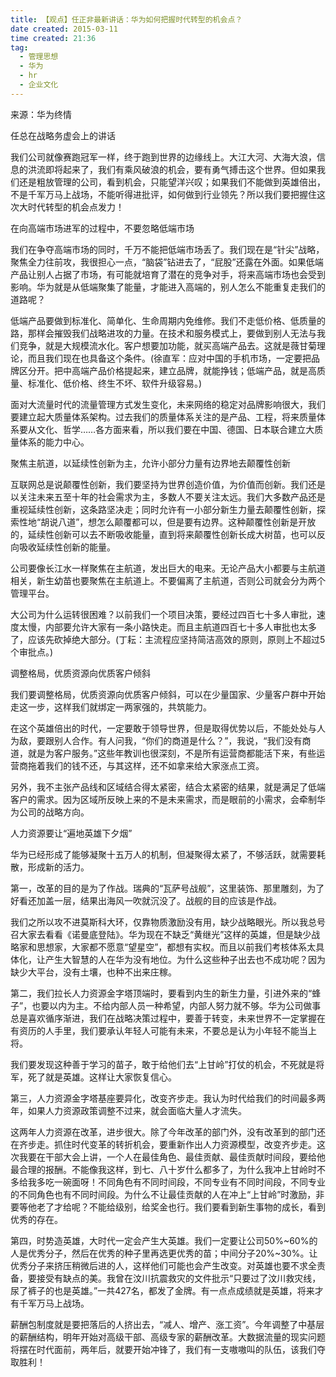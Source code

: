 ```yaml
---
title: 【观点】任正非最新讲话：华为如何把握时代转型的机会点？   
date created: 2015-03-11  
time created: 21:36  
tag:   
  - 管理思想   
  - 华为   
  - hr   
  - 企业文化  
---
```


来源：华为终情  

任总在战略务虚会上的讲话  

我们公司就像赛跑冠军一样，终于跑到世界的边缘线上。大江大河、大海大浪，信息的洪流即将起来了，我们有乘风破浪的机会，要有勇气搏击这个世界。但如果我们还是粗放管理的公司，看到机会，只能望洋兴叹；如果我们不能做到英雄倍出，不是千军万马上战场，不能听得进批评，如何做到行业领先？所以我们要把握住这次大时代转型的机会点发力！  

在向高端市场进军的过程中，不要忽略低端市场  

我们在争夺高端市场的同时，千万不能把低端市场丢了。我们现在是“针尖”战略，聚焦全力往前攻，我很担心一点，“脑袋”钻进去了，“屁股”还露在外面。如果低端产品让别人占据了市场，有可能就培育了潜在的竞争对手，将来高端市场也会受到影响。华为就是从低端聚集了能量，才能进入高端的，别人怎么不能重复走我们的道路呢？  

低端产品要做到标准化、简单化、生命周期内免维修。我们不走低价格、低质量的路，那样会摧毁我们战略进攻的力量。在技术和服务模式上，要做到别人无法与我们竞争，就是大规模流水化。客户想要加功能，就买高端产品去。这就是薇甘菊理论，而且我们现在也具备这个条件。(徐直军：应对中国的手机市场，一定要把品牌区分开。把中高端产品价格提起来，建立品牌，就能挣钱；低端产品，就是高质量、标准化、低价格、终生不坏、软件升级容易。)  

面对大流量时代的流量管理方式发生变化，未来网络的稳定对品牌影响很大，我们要建立起大质量体系架构。过去我们的质量体系关注的是产品、工程，将来质量体系要从文化、哲学……各方面来看，所以我们要在中国、德国、日本联合建立大质量体系的能力中心。  

聚焦主航道，以延续性创新为主，允许小部分力量有边界地去颠覆性创新  

互联网总是说颠覆性创新，我们要坚持为世界创造价值，为价值而创新。我们还是以关注未来五至十年的社会需求为主，多数人不要关注太远。我们大多数产品还是重视延续性创新，这条路坚决走；同时允许有一小部分新生力量去颠覆性创新，探索性地“胡说八道”，想怎么颠覆都可以，但是要有边界。这种颠覆性创新是开放的，延续性创新可以去不断吸收能量，直到将来颠覆性创新长成大树苗，也可以反向吸收延续性创新的能量。  

公司要像长江水一样聚焦在主航道，发出巨大的电来。无论产品大小都要与主航道相关，新生幼苗也要聚焦在主航道上。不要偏离了主航道，否则公司就会分为两个管理平台。  

大公司为什么运转很困难？以前我们一个项目决策，要经过四百七十多人审批，速度太慢，内部要允许大家有一条小路快走。而且主航道四百七十多人审批也太多了，应该先砍掉绝大部分。(丁耘：主流程应坚持简洁高效的原则，原则上不超过5个审批点。)  

调整格局，优质资源向优质客户倾斜  

我们要调整格局，优质资源向优质客户倾斜，可以在少量国家、少量客户群中开始走这一步，这样我们就绑定一两家强的，共筑能力。  

在这个英雄倍出的时代，一定要敢于领导世界，但是取得优势以后，不能处处与人为敌，要跟别人合作。有人问我，“你们的商道是什么？”，我说，“我们没有商道，就是为客户服务。”这些年教训也很深刻，不是所有运营商都能活下来，有些运营商拖着我们的钱不还，与其这样，还不如拿来给大家涨点工资。  

另外，我不主张产品线和区域结合得太紧密，结合太紧密的结果，就是满足了低端客户的需求。因为区域所反映上来的不是未来需求，而是眼前的小需求，会牵制华为公司的战略方向。  

人力资源要让“遍地英雄下夕烟”  

华为已经形成了能够凝聚十五万人的机制，但凝聚得太紧了，不够活跃，就需要耗散，形成新的活力。  

第一，改革的目的是为了作战。瑞典的“瓦萨号战舰”，这里装饰、那里雕刻，为了好看还加盖一层，结果出海风一吹就沉没了。战舰的目的应该是作战。  

我们之所以攻不进莫斯科大环，仅靠物质激励没有用，缺少战略眼光。所以我总号召大家去看看《诺曼底登陆》。华为现在不缺乏“黄继光”这样的英雄，但是缺少战略家和思想家，大家都不愿意“望星空”，都想有实权。而且以前我们考核体系太具体化，让产生大智慧的人在华为没有地位。为什么这些种子出去也不成功呢？因为缺少大平台，没有土壤，也种不出来庄稼。  

第二，我们拉长人力资源金字塔顶端时，要看到内生的新生力量，引进外来的“蜂子”，也要以内为主。不给内部人员一种希望，内部人努力就不够。华为公司做事总是喜欢循序渐进，我们在战略决策过程中，要善于转变，未来世界不一定掌握在有资历的人手里，我们要承认年轻人可能有未来，不要总是认为小年轻不能当上将。  

我们要发现这种善于学习的苗子，敢于给他们去“上甘岭”打仗的机会，不死就是将军，死了就是英雄。这样让大家恢复信心。  

第三，人力资源金字塔基座要异化，改变齐步走。我认为时代给我们的时间最多两年，如果人力资源政策调整不过来，就会面临大量人才流失。  

这两年人力资源在改革，进步很大。除了今年改革的部门外，没有改革到的部门还在齐步走。抓住时代变革的转折机会，要重新作出人力资源模型，改变齐步走。这次我要在干部大会上讲，一个人在最佳角色、最佳贡献、最佳贡献时间段，要给他最合理的报酬。不能像我这样，到七、八十岁什么都多了，为什么我冲上甘岭时不多给我多吃一碗面呀！不同角色有不同时间段，不同专业有不同时间段，不同专业的不同角色也有不同时间段。为什么不让最佳贡献的人在冲上“上甘岭”时激励，非要等他老了才给呢？不能给级别，给奖金也行。我们要看到新生事物的成长，看到优秀的存在。  

第四，时势造英雄，大时代一定会产生大英雄。我们一定要让公司50%~60%的人是优秀分子，然后在优秀的种子里再选更优秀的苗；中间分子20%~30%。让优秀分子来挤压稍微后进的人，这样他们可能也会产生改变。对英雄也要不求全责备，要接受有缺点的美。我曾在汶川抗震救灾的文件批示“只要过了汶川救灾线，尿了裤子的也是英雄。”一共427名，都发了金牌。有一点点成绩就是英雄，将来才有千军万马上战场。  

薪酬包制度就是要把落后的人挤出去，“减人、增产、涨工资”。今年调整了中基层的薪酬结构，明年开始对高级干部、高级专家的薪酬改革。大数据流量的现实问题将摆在时代面前，两年后，就要开始冲锋了，我们有一支嗷嗷叫的队伍，该我们夺取胜利！